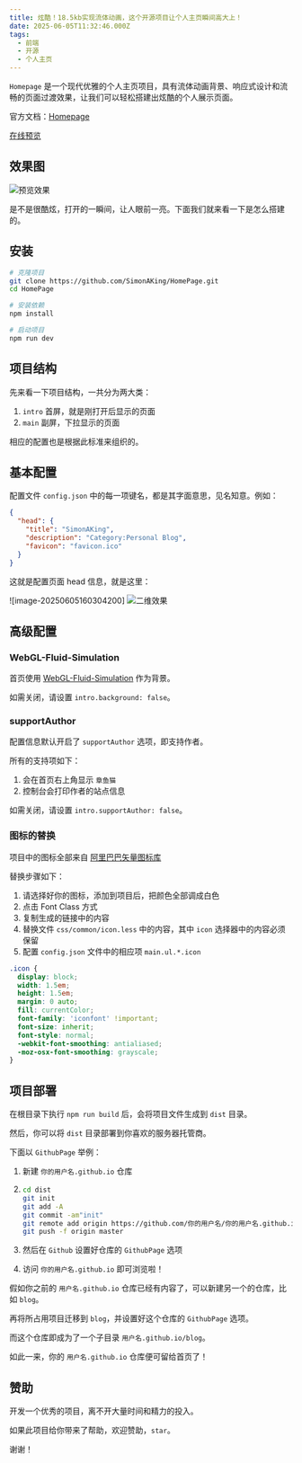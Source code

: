 ```yaml
---
title: 炫酷！18.5kb实现流体动画，这个开源项目让个人主页瞬间高大上！
date: 2025-06-05T11:32:46.000Z
tags: 
  - 前端
  - 开源
  - 个人主页
---
```


`Homepage` 是一个现代优雅的个人主页项目，具有流体动画背景、响应式设计和流畅的页面过渡效果，让我们可以轻松搭建出炫酷的个人展示页面。

官方文档：[Homepage](https://github.com/SimonAKing/HomePage)

[在线预览](http://simonaking.com)

效果图
--

![预览效果](https://media0.giphy.com/media/v1.Y2lkPTc5MGI3NjExMncyb3oyc21zc3czejU3cGk4M2tiNTdkaTM0N3FodGVpZmU5azNxaCZlcD12MV9pbnRlcm5hbF9naWZfYnlfaWQmY3Q9Zw/fhXFCZEogq39rOpKUi/giphy.gif)

是不是很酷炫，打开的一瞬间，让人眼前一亮。下面我们就来看一下是怎么搭建的。

## 安装

```bash
# 克隆项目
git clone https://github.com/SimonAKing/HomePage.git
cd HomePage

# 安装依赖
npm install

# 启动项目
npm run dev
```

## 项目结构

先来看一下项目结构，一共分为两大类：
1. `intro` 首屏，就是刚打开后显示的页面
2. `main` 副屏，下拉显示的页面

相应的配置也是根据此标准来组织的。

## 基本配置

配置文件 `config.json` 中的每一项键名，都是其字面意思，见名知意。例如：

```json
{
  "head": {
    "title": "SimonAKing",
    "description": "Category:Personal Blog",
    "favicon": "favicon.ico"
  }
}
```

这就是配置页面 head 信息，就是这里：

![image-20250605160304200]
![二维效果](https://silengzi.github.io/cube-fluid-blod/images/image-20250605160304200.png)

## 高级配置

### WebGL-Fluid-Simulation

首页使用 [WebGL-Fluid-Simulation](https://github.com/PavelDoGreat/WebGL-Fluid-Simulation/) 作为背景。

如需关闭，请设置 `intro.background: false`。

### supportAuthor

配置信息默认开启了 `supportAuthor` 选项，即支持作者。

所有的支持项如下：
1. 会在首页右上角显示 `章鱼猫`
2. 控制台会打印作者的站点信息

如需关闭，请设置 `intro.supportAuthor: false`。

### 图标的替换

项目中的图标全部来自 [阿里巴巴矢量图标库](https://www.iconfont.cn)

替换步骤如下：
1. 请选择好你的图标，添加到项目后，把颜色全部调成白色
2. 点击 Font Class 方式
3. 复制生成的链接中的内容
4. 替换文件 `css/common/icon.less` 中的内容，其中 `icon` 选择器中的内容必须保留
5. 配置 `config.json` 文件中的相应项 `main.ul.*.icon`

```css
.icon {
  display: block;
  width: 1.5em;
  height: 1.5em;
  margin: 0 auto;
  fill: currentColor;
  font-family: 'iconfont' !important;
  font-size: inherit;
  font-style: normal;
  -webkit-font-smoothing: antialiased;
  -moz-osx-font-smoothing: grayscale;
}
```

## 项目部署

在根目录下执行 `npm run build` 后，会将项目文件生成到 `dist` 目录。

然后，你可以将 `dist` 目录部署到你喜欢的服务器托管商。

下面以 `GithubPage` 举例：

1. 新建 `你的用户名.github.io` 仓库

2. ```bash
   cd dist
   git init
   git add -A
   git commit -am"init"
   git remote add origin https://github.com/你的用户名/你的用户名.github.io.git
   git push -f origin master
   ```

3. 然后在 `Github` 设置好仓库的 `GithubPage` 选项

4. 访问 `你的用户名.github.io` 即可浏览啦！

假如你之前的 `用户名.github.io` 仓库已经有内容了，可以新建另一个的仓库，比如 `blog`。

再将所占用项目迁移到 `blog`，并设置好这个仓库的 `GithubPage` 选项。

而这个仓库即成为了一个子目录 `用户名.github.io/blog`。

如此一来，你的 `用户名.github.io` 仓库便可留给首页了！

## 赞助

开发一个优秀的项目，离不开大量时间和精力的投入。

如果此项目给你带来了帮助，欢迎赞助，`star`。

谢谢！
